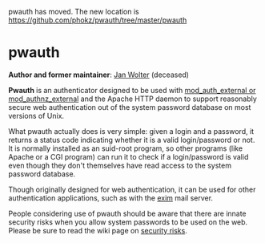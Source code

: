 pwauth has moved.  The new location is https://github.com/phokz/pwauth/tree/master/pwauth


# pwauth #
**Author and former maintainer**: [Jan Wolter](http://unixpapa.com/) (deceased)

**Pwauth** is an authenticator designed to be used with [mod\_auth\_external or mod\_authnz\_external](http://code.google.com/p/mod-auth-external/) and the Apache HTTP daemon to support reasonably secure web authentication out of the system password database on most versions of Unix.

What pwauth actually does is very simple: given a login and a password, it returns a status code indicating whether it is a valid login/password or not. It is normally installed as an suid-root program, so other programs (like Apache or a CGI program) can run it to check if a login/password is valid even though they don't themselves have read access to the system password database.

Though originally designed for web authentication, it can be used for other authentication applications, such as with the [exim](http://wiki.exim.org/AuthenticatedSmtpUsingPwauth) mail server.

People considering use of pwauth should be aware that there are innate security risks when you allow system passwords to be used on the web.  Please be sure to read the wiki page on [security risks](Risks.md).
